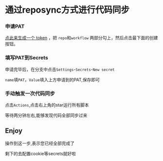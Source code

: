 # 通过reposync方式进行代码同步


### 申请PAT

[点此来生成一个 token](https://github.com/settings/tokens/new) ，把 `repo`和`workflow` 两部分勾上，然后点击最下面的创建按钮。

### 填写PAT到Secrets

申请完毕后，在分支中点击`Settings`-`Secrets`-`New secret`

`name`填`PAT`，`Value`填入上方申请到的PAT,保存即可

### 手动触发一次代码同步

点击`Actions`,点击右上角的star运行所有脚本

等待两分钟左右,能够发现代码全部同步过来

## Enjoy

操作到这一步,表示您已经全部完成了

剩下的去配置cookie等secrets就好啦
